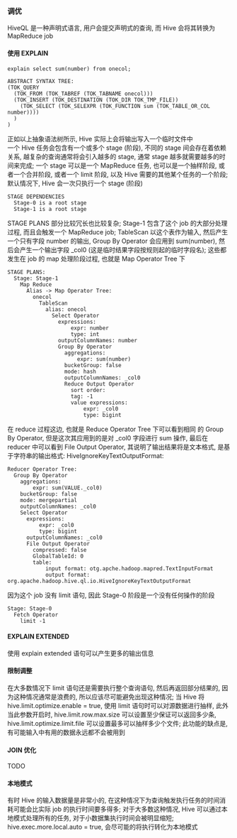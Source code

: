 ### 调优
HiveQL 是一种声明式语言, 用户会提交声明式的查询, 而 Hive 会将其转换为 MapReduce job

#### 使用 EXPLAIN
```
explain select sum(number) from onecol;

ABSTRACT SYNTAX TREE:
(TOK_QUERY
  (TOK_FROM (TOK_TABREF (TOK_TABNAME onecol)))
  (TOK_INSERT (TOK_DESTINATION (TOK_DIR TOK_TMP_FILE))
    (TOK_SELECT (TOK_SELEXPR (TOK_FUNCTION sum (TOK_TABLE_OR_COL number))))
  )
)
```
正如以上抽象语法树所示, Hive 实际上会将输出写入一个临时文件中  
一个 Hive 任务会包含有一个或多个 stage (阶段), 不同的 stage 间会存在着依赖关系, 越复杂的查询通常将会引入越多的 stage, 通常 stage 越多就需要越多的时间来完成; 一个 stage 可以是一个 MapReduce 任务, 也可以是一个抽样阶段, 或者一个合并阶段, 或者一个 limit 阶段, 以及 Hive 需要的其他某个任务的一个阶段; 默认情况下, Hive 会一次只执行一个 stage (阶段)
```
STAGE DEPENDENCIES
  Stage-0 is a root stage
  Stage-1 is a root stage
```
STAGE PLANS 部分比较冗长也比较复杂; Stage-1 包含了这个 job 的大部分处理过程, 而且会触发一个 MapReduce job; TableScan 以这个表作为输入, 然后产生一个只有字段 number 的输出, Group By Operator 会应用到 sum(number), 然后会产生一个输出字段 \_col0 (这是临时结果字段按规则起的临时字段名); 这些都发生在 job 的 map 处理阶段过程, 也就是 Map Operator Tree 下
```
STAGE PLANS:
  Stage: Stage-1
    Map Reduce
      Alias -> Map Operator Tree:
        onecol
          TableScan
            alias: onecol
              Select Operator
                expressions:
                    expr: number
                    type: int
                outputColumnNames: number
                Group By Operator
                  aggregations:
                      expr: sum(number)
                  bucketGroup: false
                  mode: hash
                  outputColumnNames: _col0
                  Reduce Output Operator
                    sort order:
                    tag: -1
                    value expressions:
                        expr: _col0
                        type: bigint
```
在 reduce 过程这边, 也就是 Reduce Operator Tree 下可以看到相同 的 Group By Operator, 但是这次其应用到的是对 \_col0 字段进行 sum 操作, 最后在 reducer 中可以看到 File Output Operator, 其说明了输出结果将是文本格式, 是基于字符串的输出格式: HiveIgnoreKeyTextOutputFormat:
```
Reducer Operator Tree:
  Group By Operator
    aggregations:
        expr: sum(VALUE._col0)
    bucketGroup: false
    mode: mergepartial
    outputColumnNames: _col0
    Select Operator
      expressions:
          expr: _col0
          type: bigint
      outputColumnNames: _col0
      File Output Operator
        compressed: false
        GlobalTableId: 0
        table:
            input format: otg.apche.hadoop.mapred.TextInputFormat
            output format: org.apache.hadoop.hive.ql.io.HiveIgnoreKeyTextOutputFormat
```
因为这个 job 没有 limit 语句, 因此 Stage-0 阶段是一个没有任何操作的阶段
```
Stage: Stage-0
  Fetch Operator
    limit -1
```

#### EXPLAIN EXTENDED
使用 explain extended 语句可以产生更多的输出信息

#### 限制调整
在大多数情况下 limit 语句还是需要执行整个查询语句, 然后再返回部分结果的, 因为这种情况通常是浪费的, 所以应该尽可能避免出现这种情况; 当 Hive 将 hive.limit.optimize.enable = true, 使用 limit 语句时可以对源数据进行抽样, 此外当此参数开启时, hive.limit.row.max.size 可以设置至少保证可以返回多少条, hive.limit.optimize.limit.file 可以设置最多可以抽样多少个文件; 此功能的缺点是, 有可能输入中有用的数据永远都不会被用到

#### JOIN 优化
TODO

#### 本地模式
有时 Hive 的输入数据量是非常小的, 在这种情况下为查询触发执行任务的时间消耗可能会比实际 job 的执行时间要多得多; 对于大多数这种情况, Hive 可以通过本地模式处理所有的任务, 对于小数据集执行时间会被明显缩短; hive.exec.more.local.auto = true, 会尽可能的将执行转化为本地模式
